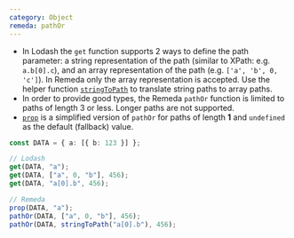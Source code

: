 ```yaml
---
category: Object
remeda: pathOr
---
```


- In Lodash the `get` function supports 2 ways to define the path parameter: a
  string representation of the path (similar to XPath: e.g. `a.b[0].c`), and an
  array representation of the path (e.g. `['a', 'b', 0, 'c']`). In Remeda only
  the array representation is accepted. Use the helper function
  [`stringToPath`](/docs#stringToPath) to translate string paths to array paths.
- In order to provide good types, the Remeda `pathOr` function is limited to
  paths of length 3 or less. Longer paths are not supported.
- [`prop`](/docs#prop) is a simplified version of `pathOr` for paths of length
  **1** and `undefined` as the default (fallback) value.

```ts
const DATA = { a: [{ b: 123 }] };

// Lodash
get(DATA, "a");
get(DATA, ["a", 0, "b"], 456);
get(DATA, "a[0].b", 456);

// Remeda
prop(DATA, "a");
pathOr(DATA, ["a", 0, "b"], 456);
pathOr(DATA, stringToPath("a[0].b"), 456);
```

